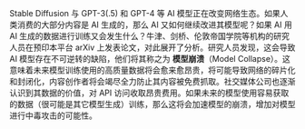 Stable Diffusion 与 GPT-3(.5) 和 GPT-4 等 AI 模型正在改变网络生态。如果人类消费的大部分内容是 AI 生成的，那么 AI 又如何继续改进其模型呢？如果 AI 用 AI 生成的数据进行训练又会发生什么？牛津、剑桥、伦敦帝国学院等机构的研究人员在预印本平台 arXiv 上发表论文，对此展开了分析。研究人员发现，这会导致 AI 模型存在不可逆转的缺陷，他们将其称之为 __模型崩溃__（Model Collapse）。这意味着未来模型训练使用的高质量数据将会愈来愈昂贵，将可能导致网络的碎片化和封闭化，内容创作者将会竭尽全力防止其内容被免费抓取。社交媒体公司也逐渐认识到其数据的价值，对 API 访问收取昂贵费用。如果未来的模型使用容易获取的数据（很可能是其它模型生成）训练，那么这将会加速模型的崩溃，增加对模型进行中毒攻击的可能性。
